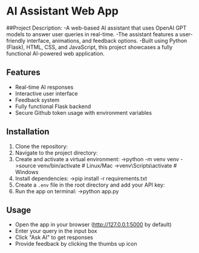# AI Assistant Web App

##Project Description:
-A web-based AI assistant that uses OpenAI GPT models to answer user queries in real-time. 
-The assistant features a user-friendly interface, animations, and feedback options. 
-Built using Python (Flask), HTML, CSS, and JavaScript, this project showcases a fully functional AI-powered web application.

## Features
- Real-time AI responses
- Interactive user interface
- Feedback system
- Fully functional Flask backend
- Secure Github token usage with environment variables

## Installation
1. Clone the repository:
2. Navigate to the project directory:
3. Create and activate a virtual environment:
  ->python -m venv venv
  ->source venv/bin/activate # Linux/Mac
  ->venv\Scripts\activate # Windows
4. Install dependencies:
  ->pip install -r requirements.txt
5. Create a `.env` file in the root directory and add your API key:
6. Run the app on terminal:
  ->python app.py

## Usage
- Open the app in your browser (http://127.0.0.1:5000 by default)
- Enter your query in the input box
- Click "Ask AI" to get responses
- Provide feedback by clicking the thumbs up icon
